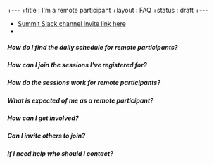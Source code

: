 +---
+title       : I'm a remote participant
+layout      : FAQ
+status      : draft
+---
+   <a href="https://join.slack.com/t/os-summit/shared_invite/enQtMzY4NTk4MzYxNDExLTZjMDFlNDc5YTBkNDU1ZWM5NjM2MDNlZjI0Njc5MDc1NDljOGZjMjliYzNkOTA3OWEyMzczMzI2MjgyYzZlMzc" class="remote_participant"> Summit Slack channel invite link <span>here</span></a>
+   

##### How do I find the daily schedule for remote participants?

##### How can I join the sessions I've registered for?

##### How do the sessions work for remote participants?

##### What is expected of me as a remote participant?

##### How can I get involved?

##### Can I invite others to join?

##### If I need help who should I contact?





